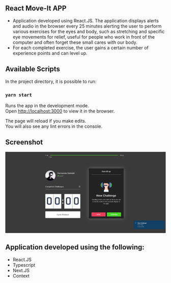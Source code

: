 ## React Move-It APP
* Application developed using React.JS. The application displays alerts and audio in the browser every 25 minutes alerting the user to perform various exercises for the eyes and body, such as stretching and specific eye movements for relief, useful for people who work in front of the computer and often forget these small cares with our body.
* For each completed exercise, the user gains a certain number of experience points and can level up.

## Available Scripts
In the project directory, it is possible to run:

### `yarn start`
Runs the app in the development mode.\
Open [http://localhost:3000](http://localhost:3000) to view it in the browser.

The page will reload if you make edits.\
You will also see any lint errors in the console.

## Screenshot
![screenshot](screenshot.png)

## Application developed using the following:
* React.JS
* Typescript
* Next.JS
* Context
